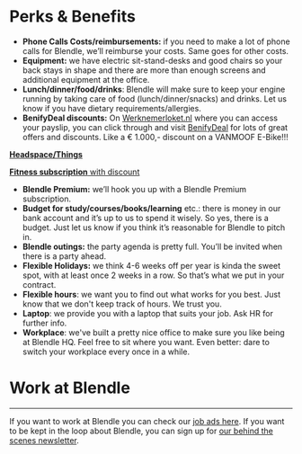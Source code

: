 # Perks & Benefits

- **Phone Calls Costs/reimbursements:** 
if you need to make a lot of phone calls for Blendle, we’ll reimburse your costs. Same goes for other costs.
- **Equipment:** 
we have electric sit-stand-desks and good chairs so your back stays in shape and there are more than enough screens and additional equipment at the office.
- **Lunch/dinner/food/drinks**: 
Blendle will make sure to keep your engine running by taking care of food (lunch/dinner/snacks) and drinks. Let us know if you have dietary requirements/allergies.
- **BenifyDeal discounts:**
On [Werknemerloket.nl](http://werknemerloket.nl) where you can access your payslip, you can click through and visit [BenifyDeal](https://www.benify.nl/fps/wspr/u/r/discounts/app?userId=3260512&nav.id=158&nav.lId=4&_hut=OTc3ODQ2MTo2NTAzOjEwMDE5MA%3D%3D-4099f3f7b327148120d5cbf298fd2a769e60782e&nav.pId=4#/list) for lots of great offers and discounts. Like a € 1.000,- discount on a VANMOOF E-Bike!!!

[**Headspace/Things**](Perks%20&%20Benefits%20c69a77eb7bd847e7a781476434855be1/Headspace%20Things%2091db0e80aca9407787ffc55b9e39a62e.md)

[**Fitness subscription** with discount](Perks%20&%20Benefits%20c69a77eb7bd847e7a781476434855be1/Fitness%20subscription%20with%20discount%20b88ca1753e35475196938f6c4884709a.md)

- **Blendle Premium:** 
we’ll hook you up with a Blendle Premium subscription.
- **Budget for study/courses/books/learning** etc.: 
there is money in our bank account and it’s up to us to spend it wisely. So yes, there is a budget. Just let us know if you think it’s reasonable for Blendle to pitch in.
- **Blendle outings:** 
the party agenda is pretty full. You’ll be invited when there is a party ahead.
- **Flexible Holidays:** 
we think 4-6 weeks off per year is kinda the sweet spot, with at least once 2 weeks in a row. So that’s what we put in your contract.
- **Flexible hours**: 
we want you to find out what works for you best. Just know that we don't keep track of hours. We trust you.
- **Laptop**: 
we provide you with a laptop that suits your job. Ask HR for further info.
- **Workplace**: 
we've built a pretty nice office to make sure you like being at Blendle HQ. Feel free to sit where you want. Even better: dare to switch your workplace every once in a while.

# Work at Blendle

---

If you want to work at Blendle you can check our [job ads here](https://blendle.homerun.co/). If you want to be kept in the loop about Blendle, you can sign up for [our behind the scenes newsletter](https://blendle.homerun.co/yes-keep-me-posted/tr/apply?token=8092d4128c306003d97dd3821bad06f2).